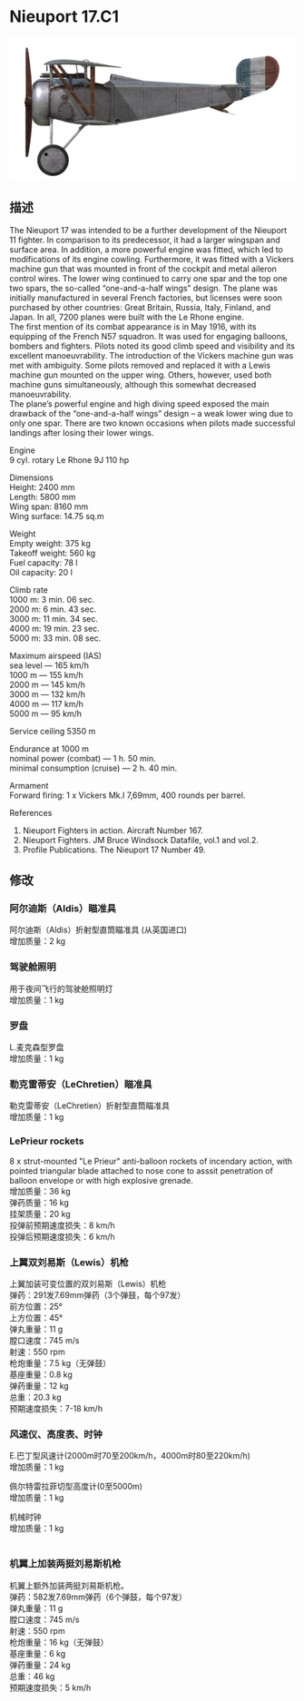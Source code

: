 # Nieuport 17.C1  
  
![nieuport17](../images/nieuport17.png)  
  
## 描述  
  
The Nieuport 17 was intended to be a further development of the Nieuport 11 fighter. In comparison to its predecessor, it had a larger wingspan and surface area. In addition, a more powerful engine was fitted, which led to modifications of its engine cowling. Furthermore, it was fitted with a Vickers machine gun that was mounted in front of the cockpit and metal aileron control wires. The lower wing continued to carry one spar and the top one two spars, the so-called “one-and-a-half wings” design. The plane was initially manufactured in several French factories, but licenses were soon purchased by other countries: Great Britain, Russia, Italy, Finland, and Japan. In all, 7200 planes were built with the Le Rhone engine.  
The first mention of its combat appearance is in May 1916, with its equipping of the French N57 squadron. It was used for engaging balloons, bombers and fighters. Pilots noted its good climb speed and visibility and its excellent manoeuvrability. The introduction of the Vickers machine gun was met with ambiguity. Some pilots removed and replaced it with a Lewis machine gun mounted on the upper wing. Others, however, used both machine guns simultaneously, although this somewhat decreased manoeuvrability.  
The plane’s powerful engine and high diving speed exposed the main drawback of the “one-and-a-half wings” design – a weak lower wing due to only one spar. There are two known occasions when pilots made successful landings after losing their lower wings.  
  
Engine  
9 cyl. rotary Le Rhone 9J 110 hp  
  
Dimensions  
Height: 2400 mm  
Length: 5800 mm  
Wing span: 8160 mm  
Wing surface: 14.75 sq.m  
  
Weight  
Empty weight: 375 kg  
Takeoff weight: 560 kg  
Fuel capacity: 78 l  
Oil capacity: 20 l  
  
Climb rate  
1000 m:  3 min. 06 sec.  
2000 m:  6 min. 43 sec.  
3000 m: 11 min. 34 sec.  
4000 m: 19 min. 23 sec.  
5000 m: 33 min. 08 sec.  
  
Maximum airspeed (IAS)  
sea level — 165 km/h  
1000 m — 155 km/h  
2000 m — 145 km/h  
3000 m — 132 km/h  
4000 m — 117 km/h  
5000 m —  95 km/h  
  
Service ceiling 5350 m  
  
Endurance at 1000 m  
nominal power (combat) — 1 h. 50 min.  
minimal consumption (cruise) — 2 h. 40 min.  
  
Armament  
Forward firing: 1 х Vickers Mk.I 7,69mm, 400 rounds per barrel.  
  
References  
1) Nieuport Fighters in action. Aircraft Number 167.  
2) Nieuport Fighters. JM Bruce Windsock Datafile, vol.1 and vol.2.  
3) Profile Publications. The Nieuport 17 Number 49.  
  
## 修改  
  
  
### 阿尔迪斯（Aldis）瞄准具  
  
阿尔迪斯（Aldis）折射型直筒瞄准具 (从英国进口)  
增加质量：2 kg  
  
  
### 驾驶舱照明  
  
用于夜间飞行的驾驶舱照明灯  
增加质量：1 kg  
  
  
### 罗盘  
  
L.麦克森型罗盘  
增加质量：1 kg  
  
  
### 勒克雷蒂安（LeChretien）瞄准具  
  
勒克雷蒂安（LeChretien）折射型直筒瞄准具  
增加质量：1 kg  
  
  
### LePrieur rockets  
  
8 x strut-mounted "Le Prieur" anti-balloon rockets of incendary action, with pointed triangular blade attached to nose cone to asssit penetration of balloon envelope or with high explosive grenade.  
增加质量：36 kg  
弹药质量：16 kg  
挂架质量：20 kg  
投弹前预期速度损失：8 km/h  
投弹后预期速度损失：6 km/h  ﻿
  
### 上翼双刘易斯（Lewis）机枪  
  
上翼加装可变位置的双刘易斯（Lewis）机枪  
弹药：291发7.69mm弹药（3个弹鼓，每个97发）  
前方位置：25°  
上方位置：45°  
弹丸重量：11 g  
膛口速度：745 m/s  
射速：550 rpm  
枪炮重量：7.5 kg（无弹鼓）  
基座重量：0.8 kg  
弹药重量：12 kg  
总重：20.3 kg  
预期速度损失：7-18 km/h  
  
### 风速仪、高度表、时钟  
  
E.巴丁型风速计(2000m时70至200km/h，4000m时80至220km/h)  
增加质量：1 kg  
  
佩尔特雷拉菲切型高度计(0至5000m)  
增加质量：1 kg  
  
机械时钟  
增加质量：1 kg  
  ﻿
  
### 机翼上加装两挺刘易斯机枪  
  
机翼上额外加装两挺刘易斯机枪。  
弹药：582发7.69mm弹药（6个弹鼓，每个97发）  
弹丸重量：11 g  
膛口速度：745 m/s  
射速：550 rpm  
枪炮重量：16 kg（无弹鼓）  
基座重量：6 kg  
弹药重量：24 kg  
总重：46 kg  
预期速度损失：5 km/h  